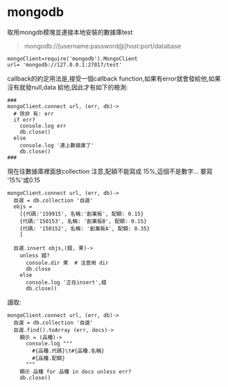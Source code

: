 # mongodb

取用mongdb模塊並連接本地安裝的數據庫test
> mongodb://[username:password@]host:port/database

    mongoClient=require('mongodb').MongoClient
    url= 'mongodb://127.0.0.1:27017/test'

callback的約定用法是,接受一個callback function,如果有error就會發給他,如果沒有就發null,data
給他,因此才有如下的檢測:

    ###
    mongoClient.connect url, (err, db)->
      # 除非 有: err
      if err?
        console.log err
        db.close()
      else
        console.log '連上數據庫了'
        db.close()
    ###

現在往數據庫裡面放collection
注意,配額不能寫成 15%,這個不是數字... 要寫 '15%'或0.15


    mongoClient.connect url, (err, db)->
      自選 = db.collection '自選'
      objs =
        [{代碼:'159915', 名稱:'創業板', 配額: 0.15}
        {代碼:'150153', 名稱: '創業板B', 配額: 0.15}
        {代碼: '150152', 名稱: '創業板A', 配額: 0.35}
        ]

      自選.insert objs,(錯, 果)->
        unless 錯?
          console.dir 果  # 注意用 dir
          db.close
        else
          console.log '正在insert',錯
          db.close()

讀取:

    mongoClient.connect url, (err, db)->
      自選 = db.collection '自選'
      自選.find().toArray (err, docs)->
        顯示 = (品種)->
          console.log """
            #{品種.代碼}\t#{品種.名稱}
            #{品種.配額}
          """
        顯示 品種 for 品種 in docs unless err?
        db.close()
